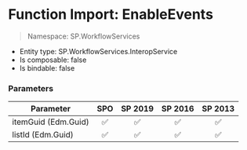 # Function Import: EnableEvents

> Namespace: SP.WorkflowServices

- Entity type: SP.WorkflowServices.InteropService
- Is composable: false
- Is bindable: false

### Parameters

Parameter | SPO | SP 2019 | SP 2016 | SP 2013
----------|:---:|:-------:|:-------:|:-------:
itemGuid (Edm.Guid) | ✅ | ✅ | ✅ | ✅
listId (Edm.Guid) | ✅ | ✅ | ✅ | ✅